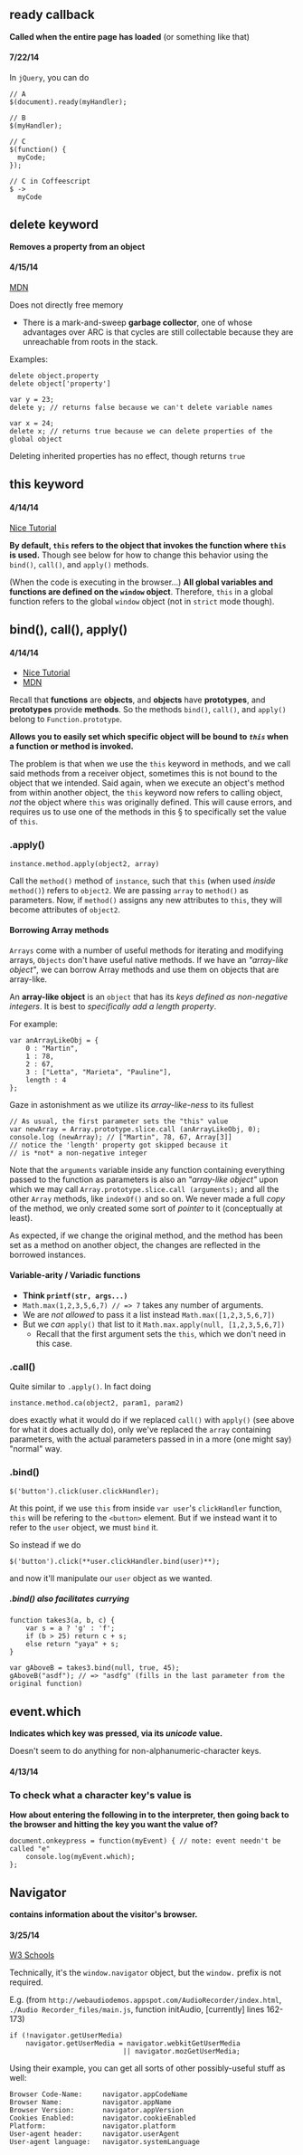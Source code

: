 ## ready callback
**Called when the entire page has loaded** (or something like that)
#### 7/22/14
In `jQuery`, you can do

    // A
    $(document).ready(myHandler);
    
    // B
    $(myHandler);
    
    // C
    $(function() {
      myCode;
    });
    
    // C in Coffeescript
    $ ->
      myCode


## delete keyword

**Removes a property from an object**
#### 4/15/14

[MDN](https://developer.mozilla.org/en-US/docs/Web/JavaScript/Reference/Operators/delete)

Does not directly free memory

* There is a mark-and-sweep **garbage collector**, one of whose advantages over
  ARC is that cycles are still collectable because they are unreachable from
  roots in the stack.

Examples:

    delete object.property
    delete object['property']

    var y = 23;
    delete y; // returns false because we can't delete variable names

    var x = 24;
    delete x; // returns true because we can delete properties of the global object

Deleting inherited properties has no effect, though returns `true`

## this keyword

#### 4/14/14
[Nice Tutorial](http://javascriptissexy.com/understand-javascripts-this-with-clarity-and-master-it/)

**By default, `this` refers to the object that invokes the function where `this` is used.** Though see below for how to change this behavior using the `bind()`, `call()`, and `apply()` methods.

(When the code is executing in the browser...) **All global variables and functions are defined on the `window` object**. Therefore, `this` in a global function refers to the global `window` object (not in `strict` mode though).

bind(), call(), apply()
-----------------------

#### 4/14/14

* [Nice Tutorial](http://javascriptissexy.com/javascript-apply-call-and-bind-methods-are-essential-for-javascript-professionals/)
* [MDN](https://developer.mozilla.org/en-US/docs/Web/JavaScript/Reference/Global_Objects/Function/bind)

Recall that **functions** are **objects**, and **objects** have **prototypes**, and **prototypes** provide **methods**. So the methods `bind()`, `call()`, and `apply()` belong to `Function.prototype`.

**Allows you to easily set which specific object will be bound to *`this`* when a function or method is invoked.** 

The problem is that when we use the `this` keyword in methods, and we
call said methods from a receiver object, sometimes this is not bound
to the object that we intended. Said again, when we execute an object's
method from within another object, the `this` keyword now refers to calling
object, *not* the object where `this` was originally defined. This will
cause errors, and requires us to use one of the methods in this § to
specifically set the value of `this`.

### .apply()

    instance.method.apply(object2, array)
    
Call the `method()` method of `instance`, such that `this` (when used *inside*
`method()`) refers to `object2`. We are passing `array` to `method()` as parameters.
Now, if `method()` assigns any new attributes to `this`, they will
become attributes of `object2`.

#### Borrowing Array methods

`Arrays` come with a number of useful methods for iterating and modifying arrays,
`Objects` don't have useful native methods. If we have an *"array-like object"*,
we can borrow Array methods and use them on objects that are array-like.

An **array-like object** is an `object` that has its *keys defined as
non-negative integers*. It is best to *specifically add a length property*.

For example:

	var anArrayLikeObj = {
		0 : "Martin", 
		1 :	78, 
		2 :	67, 
		3 :	["Letta", "Marieta", "Pauline"], 
		length : 4 
	};

Gaze in astonishment as we utilize its *array-like-ness* to its fullest

	// As usual, the first parameter sets the "this" value
    var newArray = Array.prototype.slice.call (anArrayLikeObj, 0);
	console.log (newArray); // ["Martin", 78, 67, Array[3]]
	// notice the 'length' property got skipped because it
	// is *not* a non-negative integer

Note that the `arguments` variable inside any function containing everything
passed to the function as parameters is also an *"array-like object"* upon
which we may call `Array.prototype.slice.call (arguments);` and all the other
`Array` methods, like `indexOf()` and so on. We never made a full *copy* of
the method, we only created some sort of *pointer* to it (conceptually at least).

As expected, if we change the original method, and the method has been set as
a method on another object, the changes are reflected in the borrowed instances.

#### Variable-arity / Variadic functions

* **Think `printf(str, args...)`**
* `Math.max(1,2,3,5,6,7) // => 7` takes any number of arguments.
* We are *not allowed* to pass it a list instead `Math.max([1,2,3,5,6,7])`
* But we *can* `apply()` that list to it `Math.max.apply(null, [1,2,3,5,6,7])`
	* Recall that the first argument sets the `this`, which we don't need
	  in this case.



### .call()

Quite similar to `.apply()`. In fact doing

	instance.method.ca(object2, param1, param2)

does exactly what it would do if we replaced `call()` with `apply()` (see above
for what it does actually do), only we've replaced the `array` containing parameters,
with the actual parameters passed in in a more (one might say) "normal" way.

### .bind()

	$('button').click(user.clickHandler);

At this point, if we use `this` from inside `var user`'s `clickHandler` function,
`this` will be refering to the `<button>` element. But if we instead want it to refer
to the `user` object, we must `bind` it.

So instead if we do

	$('button').click(**user.clickHandler.bind(user)**);

and now it'll manipulate our `user` object as we wanted.

##### .bind() also facilitates currying

	function takes3(a, b, c) {
		var s = a ? 'g' : 'f';
		if (b > 25) return c + s;
		else return "yaya" + s;
	}
	
	var gAboveB = takes3.bind(null, true, 45);
	gAboveB("asdf"); // => "asdfg" (fills in the last parameter from the original function)

event.which
-----------

**Indicates which key was pressed, via its *unicode* value.**

Doesn't seem to do anything for non-alphanumeric-character keys.

#### 4/13/14

### To check what a character key's value is

**How about entering the following in to the interpreter, then going back to
the browser and hitting the key you want the value of?**

    document.onkeypress = function(myEvent) { // note: event needn't be called "e"
        console.log(myEvent.which);
    };

Navigator
---------

**contains information about the visitor's browser.**

#### 3/25/14

[W3 Schools](http://www.w3schools.com/js/js_window_navigator.asp)

Technically, it's the `window.navigator` object, but the `window.`
prefix is not required.

E.g. (from `http://webaudiodemos.appspot.com/AudioRecorder/index.html`,
`./Audio Recorder_files/main.js`, function initAudio, [currently]
lines 162-173)

    if (!navigator.getUserMedia)
        navigator.getUserMedia = navigator.webkitGetUserMedia 
                                || navigator.mozGetUserMedia;

Using their example, you can get all sorts of other possibly-useful stuff as well:

    Browser Code-Name:     navigator.appCodeName
    Browser Name:          navigator.appName
    Browser Version:       navigator.appVersion
    Cookies Enabled:       navigator.cookieEnabled
    Platform:              navigator.platform
    User-agent header:     navigator.userAgent
    User-agent language:   navigator.systemLanguage

